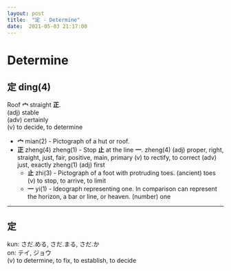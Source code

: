 ```yaml
---
layout: post
title:  "定 - Determine"
date:  2021-05-03 21:17:00
---
```


# Determine

## 定 ding(4)

Roof **宀** straight **正**.  
(adj) stable  
(adv) certainly  
(v) to decide, to determine

- **宀** mian(2) - Pictograph of a hut or roof.
- **正** zheng(4) zheng(1) - Stop **止** at the line **一**.
zheng(4)
(adj) proper, right, straight, just, fair, positive, main, primary
(v) to rectify, to correct
(adv) just, exactly
zheng(1)
(adj) first
    - **止** zhi(3) - Pictograph of a foot with protruding toes.
    (ancient) toes
    (v) to stop, to arrive, to limit
    - **一** yi(1) - Ideograph representing one.
    In comparison can represent the horizon, a bar or line, or heaven.
    (number) one

------

## 定

kun: さだ.める, さだ.まる, さだ.か  
on: テイ, ジョウ  
(v) to determine, to fix, to establish, to decide
